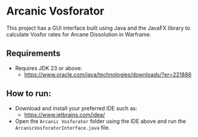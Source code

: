 # Arcanic Vosforator

This project has a GUI interface built using Java and the JavaFX library to calculate Vosfor rates for Arcane Dissolution in Warframe.

## Requirements

- Requires JDK 23 or above: 
	- https://www.oracle.com/java/technologies/downloads/?er=221886

## How to run:

- Download and install your preferred IDE such as:
	- https://www.jetbrains.com/idea/
- Open the `Arcanic Vosforator` folder using the IDE above and run the `ArcanicVosforatorInterface.java` file.